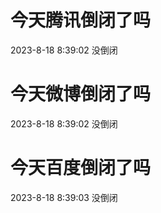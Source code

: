 # 今天腾讯倒闭了吗

2023-8-18 8:39:02 没倒闭

# 今天微博倒闭了吗

2023-8-18 8:39:02 没倒闭

# 今天百度倒闭了吗

2023-8-18 8:39:03 没倒闭

